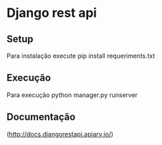# Django rest api

## Setup
Para instalação execute pip install requeriments.txt

## Execução
Para execução python manager.py runserver

## Documentação
 (http://docs.djangorestapi.apiary.io/)
